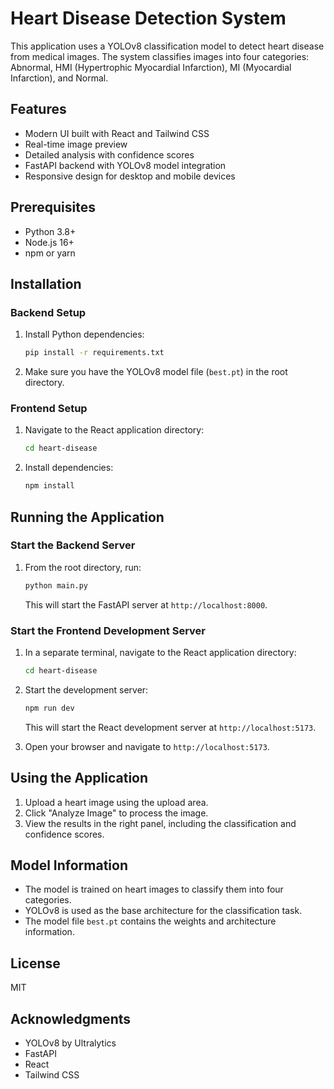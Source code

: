 # Heart Disease Detection System

This application uses a YOLOv8 classification model to detect heart disease from medical images. The system classifies images into four categories: Abnormal, HMI (Hypertrophic Myocardial Infarction), MI (Myocardial Infarction), and Normal.

## Features

- Modern UI built with React and Tailwind CSS
- Real-time image preview
- Detailed analysis with confidence scores
- FastAPI backend with YOLOv8 model integration
- Responsive design for desktop and mobile devices

## Prerequisites

- Python 3.8+
- Node.js 16+
- npm or yarn

## Installation

### Backend Setup

1. Install Python dependencies:
   ```bash
   pip install -r requirements.txt
   ```

2. Make sure you have the YOLOv8 model file (`best.pt`) in the root directory.

### Frontend Setup

1. Navigate to the React application directory:
   ```bash
   cd heart-disease
   ```

2. Install dependencies:
   ```bash
   npm install
   ```

## Running the Application

### Start the Backend Server

1. From the root directory, run:
   ```bash
   python main.py
   ```
   This will start the FastAPI server at `http://localhost:8000`.

### Start the Frontend Development Server

1. In a separate terminal, navigate to the React application directory:
   ```bash
   cd heart-disease
   ```

2. Start the development server:
   ```bash
   npm run dev
   ```
   This will start the React development server at `http://localhost:5173`.

3. Open your browser and navigate to `http://localhost:5173`.

## Using the Application

1. Upload a heart image using the upload area.
2. Click "Analyze Image" to process the image.
3. View the results in the right panel, including the classification and confidence scores.

## Model Information

- The model is trained on heart images to classify them into four categories.
- YOLOv8 is used as the base architecture for the classification task.
- The model file `best.pt` contains the weights and architecture information.

## License

MIT

## Acknowledgments

- YOLOv8 by Ultralytics
- FastAPI
- React
- Tailwind CSS 